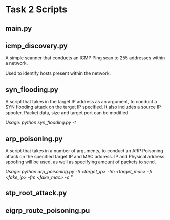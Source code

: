# Task 2 Scripts

## main.py

## icmp_discovery.py
A simple scanner that conducts an ICMP Ping scan to 255 addresses within a network.

Used to identify hosts present within the network.

## syn_flooding.py
A script that takes in the target IP address as an argument, to conduct a SYN flooding attack on the target IP specified. It also includes a source IP spoofer. Packet data, size and target port can be modified.

*Usage: python syn_flooding.py -t <IP Address>*

## arp_poisoning.py
A script that takes in a number of arguments, to conduct an ARP Poisoning attack on the specified target IP and MAC address. IP and Physical address spoofing will be used, as well as specifying amount of packets to send.

*Usage: python arp_poisoning.py -ti <target_ip> -tm <target_mac> -fi <fake_ip> -fm <fake_mac> -c <count>"*


## stp_root_attack.py

## eigrp_route_poisoning.pu
